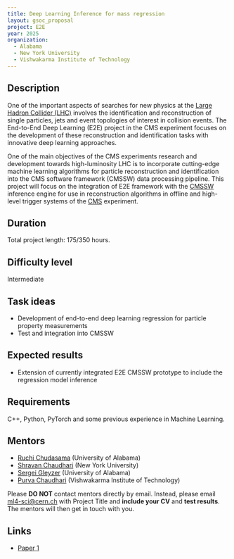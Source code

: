```yaml
---
title: Deep Learning Inference for mass regression 
layout: gsoc_proposal
project: E2E
year: 2025
organization:
  - Alabama
  - New York University
  - Vishwakarma Institute of Technology
---
```


## Description

One of the important aspects of searches for new physics at the [Large Hadron Collider (LHC)](https://home.cern/science/accelerators/large-hadron-collider) involves the identification and reconstruction of single particles, jets and event topologies of interest in collision events. The End-to-End Deep Learning (E2E) project in the CMS experiment focuses on the development  of these reconstruction and identification tasks with innovative deep learning approaches.   

 One of the main objectives of the CMS experiments research and development towards high-luminosity LHC is to incorporate cutting-edge machine learning algorithms for particle reconstruction and identification into the CMS software framework (CMSSW) data processing pipeline. This project will focus on the integration of E2E framework with the [CMSSW](https://github.com/cms-sw/cmssw) inference engine for use in reconstruction algorithms in offline and high-level trigger systems of the [CMS](https://home.cern/science/experiments/cms) experiment.

## Duration

Total project length: 175/350 hours.

## Difficulty level
Intermediate

## Task ideas
 * Development of end-to-end deep learning regression for particle property measurements
 * Test and integration into CMSSW


## Expected results
 * Extension of currently integrated E2E CMSSW prototype to include the regression model inference


## Requirements
C++, Python, PyTorch and some previous experience in Machine Learning.

<!-- ## Test
Please use [this link](https://docs.google.com/document/d/1QuG0Ho3pWsJGMx0fG969aBNfgPg-cDxU9w33ZuDEBng/edit?usp=sharing) to access the test for this project. -->

## Mentors
  * [Ruchi Chudasama](mailto:ml4-sci@cern.ch) (University of Alabama)
  * [Shravan Chaudhari](mailto:ml4-sci@cern.ch) (New York University)
  * [Sergei Gleyzer](mailto:ml4-sci@cern.ch) (University of Alabama)
  * [Purva Chaudhari](mailto:ml4-sci@cern.ch) (Vishwakarma Institute of Technology)
  

Please **DO NOT** contact mentors directly by email. Instead, please email [ml4-sci@cern.ch](mailto:ml4-sci@cern.ch) with Project Title and **include your CV** and **test results**. The mentors will then get in touch with you.



## Links
  * [Paper 1](https://arxiv.org/abs/2309.14254)

